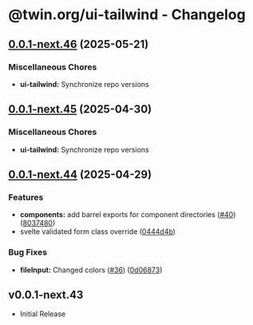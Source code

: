 # @twin.org/ui-tailwind - Changelog

## [0.0.1-next.46](https://github.com/twinfoundation/ui/compare/ui-tailwind-v0.0.1-next.45...ui-tailwind-v0.0.1-next.46) (2025-05-21)


### Miscellaneous Chores

* **ui-tailwind:** Synchronize repo versions

## [0.0.1-next.45](https://github.com/twinfoundation/ui/compare/ui-tailwind-v0.0.1-next.44...ui-tailwind-v0.0.1-next.45) (2025-04-30)


### Miscellaneous Chores

* **ui-tailwind:** Synchronize repo versions

## [0.0.1-next.44](https://github.com/twinfoundation/ui/compare/ui-tailwind-v0.0.1-next.43...ui-tailwind-v0.0.1-next.44) (2025-04-29)


### Features

* **components:** add barrel exports for component directories ([#40](https://github.com/twinfoundation/ui/issues/40)) ([8037480](https://github.com/twinfoundation/ui/commit/8037480358ca7d71da7c8fadd70915496cc402ff))
* svelte validated form class override ([0444d4b](https://github.com/twinfoundation/ui/commit/0444d4b767459717f7733dd228e1d8641b9009a3))


### Bug Fixes

* **fileInput:** Changed colors ([#36](https://github.com/twinfoundation/ui/issues/36)) ([0d06873](https://github.com/twinfoundation/ui/commit/0d06873ba08dc3d9d481fb909bbe69a1a9df0f6d))

## v0.0.1-next.43

- Initial Release
